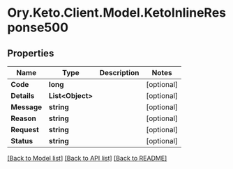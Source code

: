 # Ory.Keto.Client.Model.KetoInlineResponse500
## Properties

Name | Type | Description | Notes
------------ | ------------- | ------------- | -------------
**Code** | **long** |  | [optional] 
**Details** | **List&lt;Object&gt;** |  | [optional] 
**Message** | **string** |  | [optional] 
**Reason** | **string** |  | [optional] 
**Request** | **string** |  | [optional] 
**Status** | **string** |  | [optional] 

[[Back to Model list]](../README.md#documentation-for-models) [[Back to API list]](../README.md#documentation-for-api-endpoints) [[Back to README]](../README.md)

